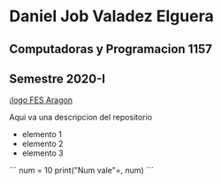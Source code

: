 # Daniel Job Valadez Elguera
## Computadoras y Programacion 1157
## Semestre 2020-I

¡[logo FES Aragon]("fesa.jpg")

Aqui va una descripcion del repositorio
- elemento 1
- elemento 2
- elemento 3

´´´
num = 10
print("Num vale"=, num)
´´´


